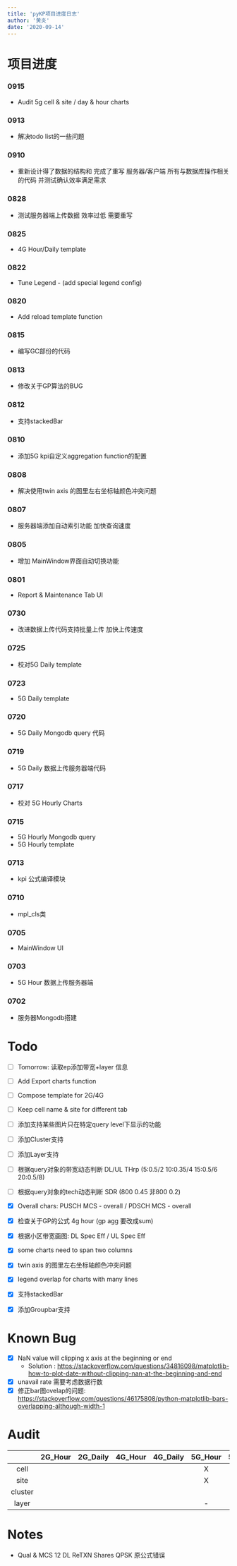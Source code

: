 ```yaml
---
title: 'pyKP项目进度日志'
author: '黄炎'
date: '2020-09-14'
---
```


# 项目进度
### 0915
- Audit 5g cell & site / day & hour charts

### 0913
- 解决todo list的一些问题

### 0910
- 重新设计得了数据的结构和 完成了重写 服务器/客户端 所有与数据库操作相关的代码 并测试确认效率满足需求

### 0828
-  测试服务器端上传数据 效率过低 需要重写

### 0825
- 4G Hour/Daily template

### 0822
- Tune Legend - (add special legend config)

### 0820
- Add reload template function

### 0815
- 编写GC部份的代码

### 0813
- 修改关于GP算法的BUG

### 0812
- 支持stackedBar

### 0810
- 添加5G kpi自定义aggregation function的配置

### 0808
- 解决使用twin axis 的图里左右坐标轴颜色冲突问题

### 0807
- 服务器端添加自动索引功能 加快查询速度

### 0805
- 增加 MainWindow界面自动切换功能

### 0801
- Report & Maintenance Tab UI

### 0730
- 改进数据上传代码支持批量上传 加快上传速度

### 0725
- 校对5G Daily template

### 0723
- 5G Daily template

### 0720
- 5G Daily Mongodb query 代码

### 0719
- 5G Daily 数据上传服务器端代码

### 0717
- 校对 5G Hourly Charts

### 0715
- 5G Hourly Mongodb query
- 5G Hourly template

### 0713
- kpi 公式编译模块

### 0710
- mpl_cls类

### 0705
- MainWindow UI

### 0703
- 5G Hour 数据上传服务器端

### 0702
- 服务器Mongodb搭建

# Todo
- [ ] Tomorrow: 读取ep添加带宽+layer 信息
- [ ] Add Export charts function
- [ ] Compose template for 2G/4G
- [ ] Keep cell name & site for different tab
- [ ] 添加支持某些图片只在特定query level下显示的功能
- [ ] 添加Cluster支持
- [ ] 添加Layer支持
- [ ] 根据query对象的带宽动态判断 DL/UL THrp (5:0.5/2 10:0.35/4 15:0.5/6 20:0.5/8)
- [ ] 根据query对象的tech动态判断 SDR (800 0.45 非800 0.2)

- [x] Overall chars: PUSCH MCS - overall / PDSCH MCS - overall
- [x] 检查关于GP的公式 4g hour (gp agg 要改成sum)
- [x] 根据小区带宽画图: DL Spec Eff  / UL Spec Eff 
- [x] some charts need to span two columns
- [x] twin axis 的图里左右坐标轴颜色冲突问题
- [x] legend overlap for charts with many lines
- [x] 支持stackedBar
- [x] 添加Groupbar支持


# Known Bug
- [x] NaN value will clipping x axis at the beginning or end
  - Solution : https://stackoverflow.com/questions/34816098/matplotlib-how-to-plot-date-without-clipping-nan-at-the-beginning-and-end
- [x] unavail rate 需要考虑数据行数
- [x] 修正bar图ovelap的问题: https://stackoverflow.com/questions/46175808/python-matplotlib-bars-overlapping-although-width-1

# Audit
|         | 2G_Hour | 2G_Daily | 4G_Hour | 4G_Daily | 5G_Hour | 5G_Daily |
|:-------:|:-------:|:--------:|:-------:|:--------:|:-------:|:--------:|
|   cell  |         |          |         |          |    X    |    X     |
|   site  |         |          |         |          |    X    |    X     |
| cluster |         |          |         |          |         |          |
|  layer  |         |          |         |          |    -    |     -    |

# Notes
- Qual & MCS	12	DL ReTXN Shares	QPSK 原公式错误

